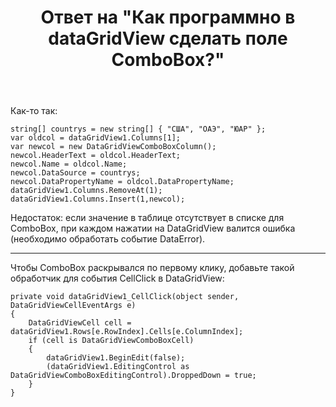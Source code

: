 ﻿---
title: "Ответ на \"Как программно в dataGridView сделать поле ComboBox?\""
se.owner.user_id: 240512
se.owner.display_name: "MSDN.WhiteKnight"
se.owner.link: "https://ru.stackoverflow.com/users/240512/msdn-whiteknight"
se.answer_id: 893210
se.question_id: 892866
se.post_type: answer
se.is_accepted: True
---
<p>Как-то так:</p>

<pre><code>string[] countrys = new string[] { "США", "ОАЭ", "ЮАР" };            
var oldcol = dataGridView1.Columns[1];
var newcol = new DataGridViewComboBoxColumn();
newcol.HeaderText = oldcol.HeaderText;
newcol.Name = oldcol.Name;
newcol.DataSource = countrys;
newcol.DataPropertyName = oldcol.DataPropertyName;  
dataGridView1.Columns.RemoveAt(1);
dataGridView1.Columns.Insert(1,newcol);
</code></pre>

<p>Недостаток: если значение в таблице отсутствует в списке для ComboBox, при каждом нажатии на DataGridView валится ошибка (необходимо обработать событие DataError).</p>

<hr>

<p>Чтобы ComboBox раскрывался по первому клику, добавьте такой обработчик для события CellClick в DataGridView:</p>

<pre><code>private void dataGridView1_CellClick(object sender, DataGridViewCellEventArgs e)
{
    DataGridViewCell cell = dataGridView1.Rows[e.RowIndex].Cells[e.ColumnIndex];
    if (cell is DataGridViewComboBoxCell)
    {                
        dataGridView1.BeginEdit(false);
        (dataGridView1.EditingControl as DataGridViewComboBoxEditingControl).DroppedDown = true;                
    }
}
</code></pre>
